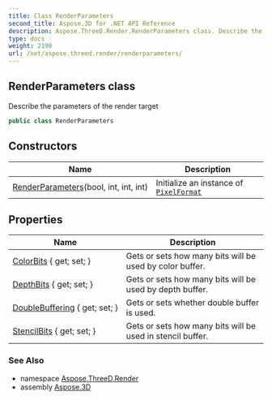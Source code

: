 ```yaml
---
title: Class RenderParameters
second_title: Aspose.3D for .NET API Reference
description: Aspose.ThreeD.Render.RenderParameters class. Describe the parameters of the render target
type: docs
weight: 2190
url: /net/aspose.threed.render/renderparameters/
---
```

## RenderParameters class

Describe the parameters of the render target

```csharp
public class RenderParameters
```

## Constructors

| Name | Description |
| --- | --- |
| [RenderParameters](renderparameters/)(bool, int, int, int) | Initialize an instance of [`PixelFormat`](../pixelformat/) |

## Properties

| Name | Description |
| --- | --- |
| [ColorBits](../../aspose.threed.render/renderparameters/colorbits/) { get; set; } | Gets or sets how many bits will be used by color buffer. |
| [DepthBits](../../aspose.threed.render/renderparameters/depthbits/) { get; set; } | Gets or sets how many bits will be used by depth buffer. |
| [DoubleBuffering](../../aspose.threed.render/renderparameters/doublebuffering/) { get; set; } | Gets or sets whether double buffer is used. |
| [StencilBits](../../aspose.threed.render/renderparameters/stencilbits/) { get; set; } | Gets or sets how many bits will be used in stencil buffer. |

### See Also

* namespace [Aspose.ThreeD.Render](../../aspose.threed.render/)
* assembly [Aspose.3D](../../)


